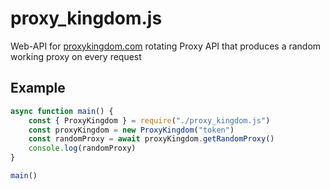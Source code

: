 # proxy_kingdom.js
Web-API for [proxykingdom.com](https://proxykingdom.com) rotating Proxy API that produces a random working proxy on every request

## Example
```JavaScript
async function main() {
	const { ProxyKingdom } = require("./proxy_kingdom.js")
	const proxyKingdom = new ProxyKingdom("token")
	const randomProxy = await proxyKingdom.getRandomProxy()
	console.log(randomProxy)
}

main()
```

